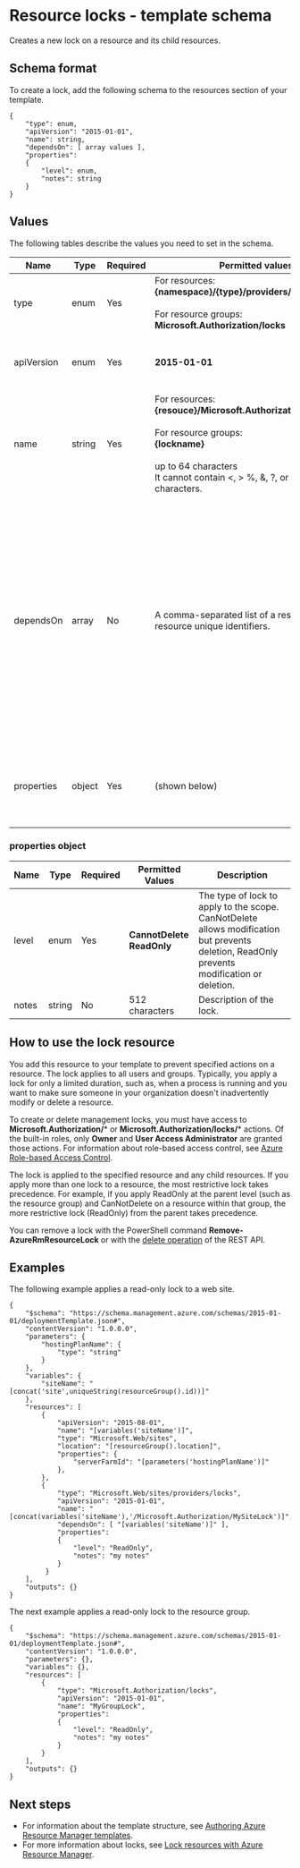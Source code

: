 <properties
   pageTitle="Resource Manager template for resource locks | Windows Azure"
   description="Shows the resource manager schema for resource locks."
   services="azure-resource-manager"
   documentationCenter="na"
   authors="tfitzmac"
   manager="wpickett"
   editor=""/>

<tags
	ms.service="azure-resource-manager"
	ms.date="10/25/2015"
	wacn.date=""/>

# Resource locks - template schema

Creates a new lock on a resource and its child resources.

## Schema format

To create a lock, add the following schema to the resources section of your template.
    
    {
        "type": enum,
        "apiVersion": "2015-01-01",
        "name": string,
        "dependsOn": [ array values ],
        "properties":
        {
            "level": enum,
            "notes": string
        }
    }



## Values

The following tables describe the values you need to set in the schema.

| Name | Type | Required | Permitted values | Description |
| ---- | ---- | -------- | ---------------- | ----------- |
| type | enum | Yes | For resources: <br />**{namespace}/{type}/providers/locks**<br /><br />For resource groups:<br />**Microsoft.Authorization/locks** | The resource type to create. |
| apiVersion | enum | Yes | **2015-01-01** | The API version to use for creating the resource. |  
| name | string | Yes | For resources:<br />**{resouce}/Microsoft.Authorization/{lockname}**<br /><br />For resource groups:<br />**{lockname}**<br /><br />up to 64 characters<br />It cannot contain <, > %, &, ?, or any control characters. | A value that specifes both the resource to lock and a name for the lock. |
| dependsOn | array | No |  A comma-separated list of a resource names or resource unique identifiers. | The collection of resources this lock depends on. If the resource you are locking is deployed in the same template, include that resource name in this element to ensure the resource is deployed first. | 
| properties | object | Yes | (shown below)  | An object that identifies the type of lock, and notes about the lock. |  

### properties object

| Name | Type | Required | Permitted Values | Description |
| ------- | ---- | ---------------- | -------- | ----------- |
| level   | enum | Yes | **CannotDelete** <br /> **ReadOnly**  | The type of lock to apply to the scope. CanNotDelete allows modification but prevents deletion, ReadOnly prevents modification or deletion. |
| notes   | string | No | 512 characters | Description of the lock. |


## How to use the lock resource

You add this resource to your template to prevent specified actions on a resource. The lock applies to all users and groups. Typically, you apply a lock for only a limited duration, such as, when a process is running and you want to make sure someone in your organization doesn't inadvertently modify or delete a resource.

To create or delete management locks, you must have access to **Microsoft.Authorization/*** or **Microsoft.Authorization/locks/*** actions. Of the built-in roles, only **Owner** and **User Access Administrator** are 
granted those actions. For information about role-based access control, see [Azure Role-based Access Control](/documentation/articles/role-based-access-control-configure).

The lock is applied to the specified resource and any child resources. If you apply more than one lock to a resource, the most restrictive lock takes precedence. For example, if you apply ReadOnly at the 
parent level (such as the resource group) and CanNotDelete on a resource within that group, the more restrictive lock (ReadOnly) from the parent takes precedence. 

You can remove a lock with the PowerShell command **Remove-AzureRmResourceLock** or with the [delete operation](https://msdn.microsoft.com/zh-cn/library/azure/mt204562.aspx) of the REST API.

## Examples

The following example applies a read-only lock to a web site.

    {
        "$schema": "https://schema.management.azure.com/schemas/2015-01-01/deploymentTemplate.json#",
        "contentVersion": "1.0.0.0",
        "parameters": {
            "hostingPlanName": {
      			"type": "string"
            }
        },
        "variables": {
            "siteName": "[concat('site',uniqueString(resourceGroup().id))]"
        },
        "resources": [
            {
                "apiVersion": "2015-08-01",
                "name": "[variables('siteName')]",
                "type": "Microsoft.Web/sites",
                "location": "[resourceGroup().location]",
                "properties": {
                    "serverFarmId": "[parameters('hostingPlanName')]"
                },
            },
            {
                "type": "Microsoft.Web/sites/providers/locks",
                "apiVersion": "2015-01-01",
                "name": "[concat(variables('siteName'),'/Microsoft.Authorization/MySiteLock')]",
                "dependsOn": [ "[variables('siteName')]" ],
                "properties":
                {
                    "level": "ReadOnly",
                    "notes": "my notes"
                }
             }
        ],
        "outputs": {}
    }

The next example applies a read-only lock to the resource group.

    {
        "$schema": "https://schema.management.azure.com/schemas/2015-01-01/deploymentTemplate.json#",
        "contentVersion": "1.0.0.0",
        "parameters": {},
        "variables": {},
        "resources": [
            {
                "type": "Microsoft.Authorization/locks",
                "apiVersion": "2015-01-01",
                "name": "MyGroupLock",
                "properties":
                {
                    "level": "ReadOnly",
                    "notes": "my notes"
                }
            }
        ],
        "outputs": {}
    }

## Next steps

- For information about the template structure, see [Authoring Azure Resource Manager templates](/documentation/articles/resource-group-authoring-templates).
- For more information about locks, see [Lock resources with Azure Resource Manager](/documentation/articles/resource-group-lock-resources).
